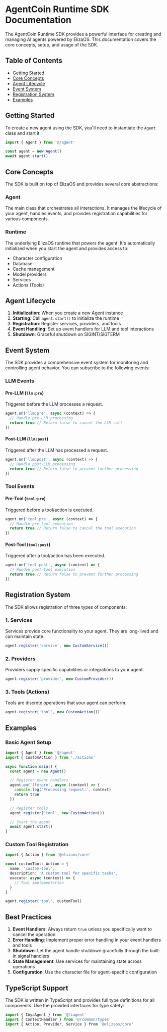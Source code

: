 # AgentCoin Runtime SDK Documentation

The AgentCoin Runtime SDK provides a powerful interface for creating and managing AI agents powered by ElizaOS. This documentation covers the core concepts, setup, and usage of the SDK.

## Table of Contents

- [Getting Started](#getting-started)
- [Core Concepts](#core-concepts)
- [Agent Lifecycle](#agent-lifecycle)
- [Event System](#event-system)
- [Registration System](#registration-system)
- [Examples](#examples)

## Getting Started

To create a new agent using the SDK, you'll need to instantiate the `Agent` class and start it:

```typescript
import { Agent } from '@/agent'

const agent = new Agent()
await agent.start()
```

## Core Concepts

The SDK is built on top of ElizaOS and provides several core abstractions:

### Agent

The main class that orchestrates all interactions. It manages the lifecycle of your agent, handles events, and provides registration capabilities for various components.

### Runtime

The underlying ElizaOS runtime that powers the agent. It's automatically initialized when you start the agent and provides access to:

- Character configuration
- Database
- Cache management
- Model providers
- Services
- Actions (Tools)

## Agent Lifecycle

1. **Initialization**: When you create a new Agent instance
2. **Starting**: Call `agent.start()` to initialize the runtime
3. **Registration**: Register services, providers, and tools
4. **Event Handling**: Set up event handlers for LLM and tool interactions
5. **Shutdown**: Graceful shutdown on SIGINT/SIGTERM

## Event System

The SDK provides a comprehensive event system for monitoring and controlling agent behavior. You can subscribe to the following events:

### LLM Events

#### Pre-LLM (`llm:pre`)

Triggered before the LLM processes a request.

```typescript
agent.on('llm:pre', async (context) => {
  // Handle pre-LLM processing
  return true // Return false to cancel the LLM call
})
```

#### Post-LLM (`llm:post`)

Triggered after the LLM has processed a request.

```typescript
agent.on('llm:post', async (context) => {
  // Handle post-LLM processing
  return true // Return false to prevent further processing
})
```

### Tool Events

#### Pre-Tool (`tool:pre`)

Triggered before a tool/action is executed.

```typescript
agent.on('tool:pre', async (context) => {
  // Handle pre-tool execution
  return true // Return false to cancel the tool execution
})
```

#### Post-Tool (`tool:post`)

Triggered after a tool/action has been executed.

```typescript
agent.on('tool:post', async (context) => {
  // Handle post-tool execution
  return true // Return false to prevent further processing
})
```

## Registration System

The SDK allows registration of three types of components:

### 1. Services

Services provide core functionality to your agent. They are long-lived and can maintain state.

```typescript
agent.register('service', new CustomService())
```

### 2. Providers

Providers supply specific capabilities or integrations to your agent.

```typescript
agent.register('provider', new CustomProvider())
```

### 3. Tools (Actions)

Tools are discrete operations that your agent can perform.

```typescript
agent.register('tool', new CustomAction())
```

## Examples

### Basic Agent Setup

```typescript
import { Agent } from '@/agent'
import { CustomAction } from './actions'

async function main() {
  const agent = new Agent()

  // Register event handlers
  agent.on('llm:pre', async (context) => {
    console.log('Processing request:', context)
    return true
  })

  // Register tools
  agent.register('tool', new CustomAction())

  // Start the agent
  await agent.start()
}
```

### Custom Tool Registration

```typescript
import { Action } from '@elizaos/core'

const customTool: Action = {
  name: 'custom-tool',
  description: 'A custom tool for specific tasks',
  execute: async (context) => {
    // Tool implementation
  }
}

agent.register('tool', customTool)
```

## Best Practices

1. **Event Handlers**: Always return `true` unless you specifically want to cancel the operation
2. **Error Handling**: Implement proper error handling in your event handlers and tools
3. **Shutdown**: Let the agent handle shutdown gracefully through the built-in signal handlers
4. **State Management**: Use services for maintaining state across operations
5. **Configuration**: Use the character file for agent-specific configuration

## TypeScript Support

The SDK is written in TypeScript and provides full type definitions for all components. Use the provided interfaces for type safety:

```typescript
import { IAyaAgent } from '@/iagent'
import { ContextHandler } from '@/common/types'
import { Action, Provider, Service } from '@elizaos/core'
```
